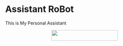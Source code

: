 # Assistant RoBot
This is My Personal Assistant

<p align="center"><a href="https://heroku.com/deploy?template=https://github.com/FriDayXD/assistant"> <img src="https://img.shields.io/badge/Deploy%20To%20Heroku-blueviolet?style=for-the-badge&logo=heroku" width="210" height="34.45"/></a></p>
